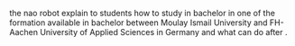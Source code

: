 the nao robot explain to students how to study in bachelor in one of the formation available in bachelor between Moulay Ismail University and FH-Aachen University of Applied Sciences in Germany and what can do after .